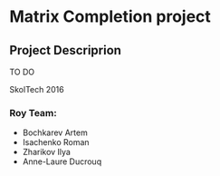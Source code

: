 # Matrix Completion project

## Project Descriprion

TO DO

SkolTech 2016

### Roy Team:
- Bochkarev Artem
- Isachenko Roman
- Zharikov Ilya
- Anne-Laure Ducrouq

